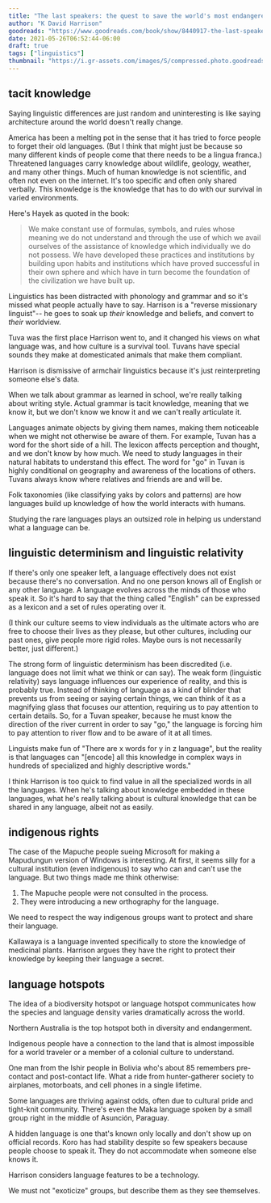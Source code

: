 ```yaml
---
title: "The last speakers: the quest to save the world's most endangered languages"
author: "K David Harrison"
goodreads: "https://www.goodreads.com/book/show/8440917-the-last-speakers"
date: 2021-05-26T06:52:44-06:00
draft: true
tags: ["linguistics"]
thumbnail: "https://i.gr-assets.com/images/S/compressed.photo.goodreads.com/books/1405305998l/8440917.jpg"
---
```


## tacit knowledge

Saying linguistic differences are just random and uninteresting is like saying architecture around the world doesn't really change.

America has been a melting pot in the sense that it has tried to force people to forget their old languages. (But I think that might just be because so many different kinds of people come that there needs to be a lingua franca.)
Threatened languages carry knowledge about wildlife, geology, weather, and many other things. Much of human knowledge is not scientific, and often not even on the internet. It's too specific and often only shared verbally. This knowledge is the knowledge that has to do with our survival in varied environments.

Here's Hayek as quoted in the book:

> We make constant use of formulas, symbols, and rules whose meaning we do not understand and through the use of which we avail ourselves of the assistance of knowledge which individually we do not possess. We have developed these practices and institutions by building upon habits and institutions which have proved successful in their own sphere and which have in turn become the foundation of the civilization we have built up.

Linguistics has been distracted with phonology and grammar and so it's missed what people actually have to say. Harrison is a "reverse missionary linguist"-- he goes to soak up *their* knowledge and beliefs, and convert to *their* worldview.

Tuva was the first place Harrison went to, and it changed his views on what language was, and how culture is a survival tool. Tuvans have special sounds they make at domesticated animals that make them compliant.

Harrison is dismissive of armchair linguistics because it's just reinterpreting someone else's data.

When we talk about grammar as learned in school, we're really talking about writing style. Actual grammar is tacit knowledge, meaning that we know it, but we don't know we know it and we can't really articulate it.

Languages animate objects by giving them names, making them noticeable when we might not otherwise be aware of them. For example, Tuvan has a word for the short side of a hill. The lexicon affects perception and thought, and we don't know by how much. We need to study languages in their natural habitats to understand this effect. The word for "go" in Tuvan is highly conditional on geography and awareness of the locations of others. Tuvans always know where relatives and friends are and will be.

Folk taxonomies (like classifying yaks by colors and patterns) are how languages build up knowledge of how the world interacts with humans.

Studying the rare languages plays an outsized role in helping us understand what a language can be.

## linguistic determinism and linguistic relativity

If there's only one speaker left, a language effectively does not exist because there's no conversation. And no one person knows all of English or any other language. A language evolves across the minds of those who speak it. So it's hard to say that the thing called "English" can be expressed as a lexicon and a set of rules operating over it.

(I think our culture seems to view individuals as the ultimate actors who are free to choose their lives as they please, but other cultures, including our past ones, give people more rigid roles. Maybe ours is not necessarily better, just different.)

The strong form of linguistic determinism has been discredited (i.e. language does not limit what we think or can say). The weak form (linguistic relativity) says language influences our experience of reality, and this is probably true. Instead of thinking of language as a kind of blinder that prevents us from seeing or saying certain things, we can think of it as a magnifying glass that focuses our attention, requiring us to pay attention to certain details. So, for a Tuvan speaker, because he must know the direction of the river current in order to say "go," the language is forcing him to pay attention to river flow and to be aware of it at all times.

Linguists make fun of "There are x words for y in z language", but the reality is that languages can "[encode] all this knowledge in complex ways in hundreds of specialized and highly descriptive words."

I think Harrison is too quick to find value in all the specialized words in all the languages. When he's talking about knowledge embedded in these languages, what he's really talking about is cultural knowledge that can be shared in any language, albeit not as easily.

## indigenous rights

The case of the Mapuche people sueing Microsoft for making a Mapudungun version of Windows is interesting. At first, it seems silly for a cultural institution (even indigenous) to say who can and can't use the language. But two things made me think otherwise:

1. The Mapuche people were not consulted in the process.
1. They were introducing a new orthography for the language.

We need to respect the way indigenous groups want to protect and share their language.

Kallawaya is a language invented specifically to store the knowledge of medicinal plants. Harrison argues they have the right to protect their knowledge by keeping their language a secret.

## language hotspots

The idea of a biodiversity hotspot or language hotspot communicates how the species and language density varies dramatically across the world.

Northern Australia is the top hotspot both in diversity and endangerment.

Indigenous people have a connection to the land that is almost impossible for a world traveler or a member of a colonial culture to understand.

One man from the Ishir people in Bolivia who's about 85 remembers pre-contact and post-contact life. What a ride from hunter-gatherer society to airplanes, motorboats, and cell phones in a single lifetime.

Some languages are thriving against odds, often due to cultural pride and tight-knit community. There's even the Maka language spoken by a small group right in the middle of Asunción, Paraguay.

A hidden language is one that's known only locally and don't show up on official records. Koro has had stability despite so few speakers because people choose to speak it. They do not accommodate when someone else knows it.

Harrison considers language features to be a technology.

We must not "exoticize" groups, but describe them as they see themselves.
